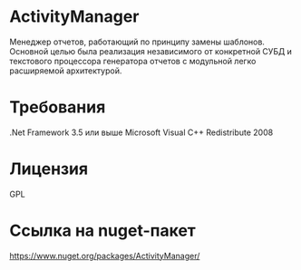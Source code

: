 ActivityManager
===============

Менеджер отчетов, работающий по принципу замены шаблонов. Основной целью была реализация независимого от конкретной СУБД и текстового процессора генератора отчетов с модульной легко расширяемой архитектурой.

Требования  
===============
.Net Framework 3.5 или выше
Microsoft Visual C++ Redistribute 2008

Лицензия
===============
GPL

Ссылка на nuget-пакет
===============
https://www.nuget.org/packages/ActivityManager/
